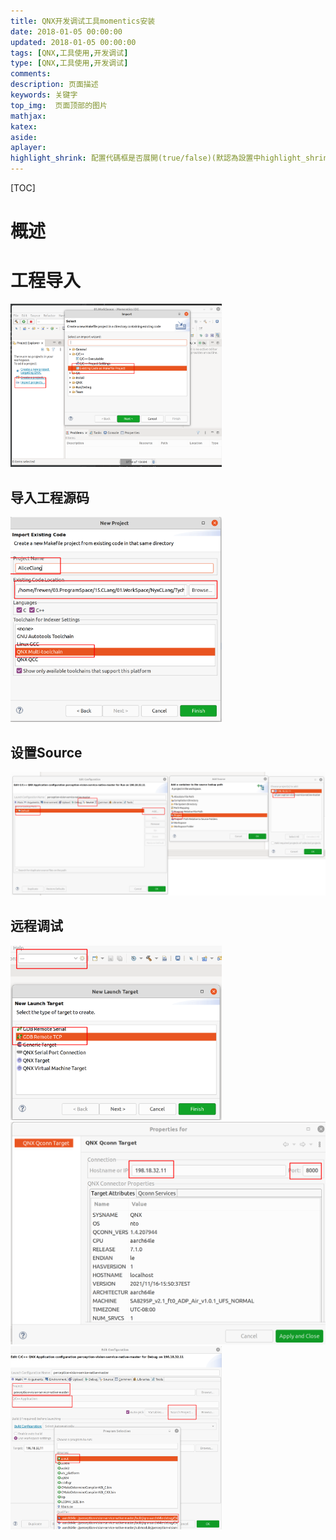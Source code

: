 ```yaml
---
title: QNX开发调试工具momentics安装
date: 2018-01-05 00:00:00
updated: 2018-01-05 00:00:00
tags: [QNX,工具使用,开发调试]
type: [QNX,工具使用,开发调试]
comments:
description: 页面描述
keywords: 关键字
top_img:  页面顶部的图片
mathjax:
katex:
aside:
aplayer:
highlight_shrink: 配置代碼框是否展開(true/false)(默認為設置中highlight_shrink的配置)
---
```


[TOC]

# 概述





# 工程导入



<img src="images/07.QNX%E5%BC%80%E5%8F%91%E8%B0%83%E8%AF%95%E5%B7%A5%E5%85%B7momentics%E4%BD%BF%E7%94%A8/image-20230106162855044.png" alt="image-20230106162855044" style="zoom: 33%;" />





## 导入工程源码





<img src="images/07.QNX%E5%BC%80%E5%8F%91%E8%B0%83%E8%AF%95%E5%B7%A5%E5%85%B7momentics%E4%BD%BF%E7%94%A8/image-20230106165446234.png" alt="image-20230106165446234" style="zoom:33%;" />







## 设置Source

![image-20230113201727715](images/07.QNX%E5%BC%80%E5%8F%91%E8%B0%83%E8%AF%95%E5%B7%A5%E5%85%B7momentics%E4%BD%BF%E7%94%A8/image-20230113201727715.png)



## 远程调试



<img src="images/07.QNX%E5%BC%80%E5%8F%91%E8%B0%83%E8%AF%95%E5%B7%A5%E5%85%B7momentics%E4%BD%BF%E7%94%A8/image-20230106172136410.png" alt="image-20230106172136410" style="zoom:33%;" />



<img src="images/07.QNX%E5%BC%80%E5%8F%91%E8%B0%83%E8%AF%95%E5%B7%A5%E5%85%B7momentics%E4%BD%BF%E7%94%A8/image-20230113202051551.png" alt="image-20230113202051551" style="zoom:50%;" />







<img src="images/07.QNX%E5%BC%80%E5%8F%91%E8%B0%83%E8%AF%95%E5%B7%A5%E5%85%B7momentics%E4%BD%BF%E7%94%A8/image-20230113203229908.png" alt="image-20230113203229908" style="zoom: 33%;" />
